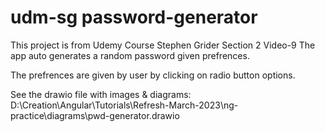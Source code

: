 # udm-sg password-generator

This project is from Udemy Course Stephen Grider Section 2 Video-9
The app auto generates a random password given prefrences.

The prefrences are given by user by clicking on radio button options.

See the drawio file with images & diagrams: 
  D:\Creation\Angular\Tutorials\Refresh-March-2023\ng-practice\diagrams\pwd-generator.drawio
